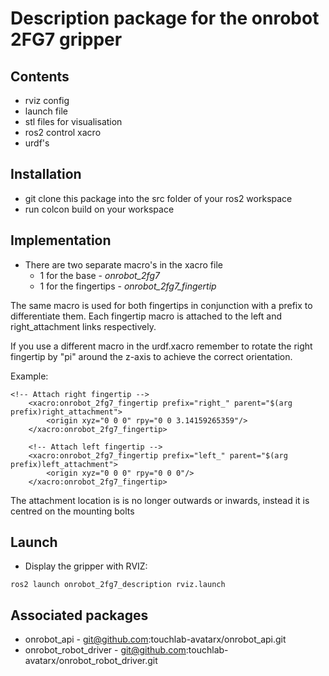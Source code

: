 # Description package for the onrobot 2FG7 gripper

## Contents

- rviz config
- launch file
- stl files for visualisation
- ros2 control xacro
- urdf's

## Installation

- git clone this package into the src folder of your ros2 workspace
- run colcon build on your workspace

## Implementation

- There are two separate macro's in the xacro file
  - 1 for the base - *onrobot_2fg7*
  - 1 for the fingertips - *onrobot_2fg7_fingertip*

The same macro is used for both fingertips in conjunction with a prefix to differentiate them.
Each fingertip macro is attached to the left and right_attachment links respectively.

If you use a different macro in the urdf.xacro remember to rotate the right fingertip by "pi"
around the z-axis to achieve the correct orientation.

Example:
```
<!-- Attach right fingertip -->
    <xacro:onrobot_2fg7_fingertip prefix="right_" parent="$(arg prefix)right_attachment">
        <origin xyz="0 0 0" rpy="0 0 3.14159265359"/>
    </xacro:onrobot_2fg7_fingertip>

    <!-- Attach left fingertip -->
    <xacro:onrobot_2fg7_fingertip prefix="left_" parent="$(arg prefix)left_attachment">
        <origin xyz="0 0 0" rpy="0 0 0"/>
    </xacro:onrobot_2fg7_fingertip>
```

The attachment location is is no longer outwards or inwards, instead it is centred on the 
mounting bolts

## Launch

  * Display the gripper with RVIZ:
  ```
  ros2 launch onrobot_2fg7_description rviz.launch
  ```

## Associated packages

- onrobot_api - git@github.com:touchlab-avatarx/onrobot_api.git
- onrobot_robot_driver - git@github.com:touchlab-avatarx/onrobot_robot_driver.git
